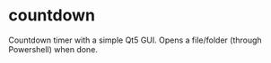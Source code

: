 # countdown
Countdown timer with a simple Qt5 GUI. Opens a file/folder (through Powershell) when done.
